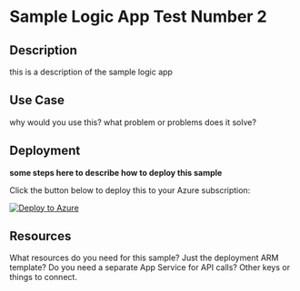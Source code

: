 # Sample Logic App Test Number 2

## Description
this is a description of the sample logic app

## Use Case
why would you use this? what problem or problems does it solve?

## Deployment

**some steps here to describe how to deploy this sample**

Click the button below to deploy this to your Azure subscription:

[![Deploy to Azure](https://aka.ms/deploytoazurebutton)](https://portal.azure.com/#create/Microsoft.Template/uri/https%3A%2F%2Fraw.githubusercontent.com%2FDavidHoerster%2FEntraIDGovernance-Training%2Fext-repo%2FCustomExtensionSamples%2FSample2%2Fsample2.json)

## Resources

What resources do you need for this sample? Just the deployment ARM template? Do you need a separate App Service for API calls? Other keys or things to connect.